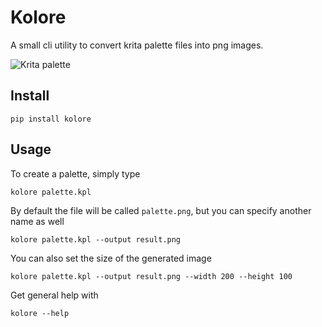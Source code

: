 # Kolore

A small cli utility to convert krita palette files into png images.

![Krita palette](palette_Demo.png)

## Install

`pip install kolore`

## Usage

To create a palette, simply type

`kolore palette.kpl`

By default the file will be called `palette.png`, but you can specify another name as well

`kolore palette.kpl --output result.png`

You can also set the size of the generated image

`kolore palette.kpl --output result.png --width 200 --height 100`

Get general help with

`kolore --help`